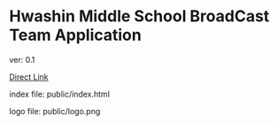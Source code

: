 # Hwashin Middle School BroadCast Team Application

ver: 0.1

[Direct Link](https://hbroadcast.obtuse.kr)

index file: public/index.html

logo file: public/logo.png
